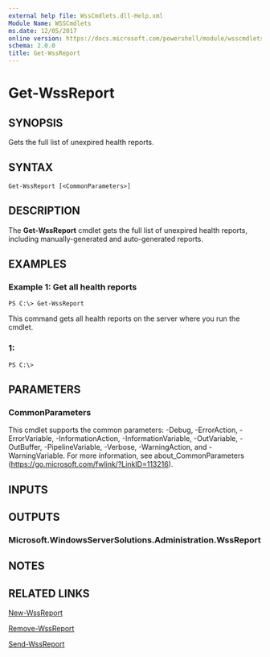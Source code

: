 ```yaml
---
external help file: WssCmdlets.dll-Help.xml
Module Name: WSSCmdlets
ms.date: 12/05/2017
online version: https://docs.microsoft.com/powershell/module/wsscmdlets/get-wssreport?view=windowsserver2012r2-ps&wt.mc_id=ps-gethelp
schema: 2.0.0
title: Get-WssReport
---
```


# Get-WssReport

## SYNOPSIS
Gets the full list of unexpired health reports.

## SYNTAX

```
Get-WssReport [<CommonParameters>]
```

## DESCRIPTION
The **Get-WssReport** cmdlet gets the full list of unexpired health reports, including manually-generated and auto-generated reports.

## EXAMPLES

### Example 1: Get all health reports
```
PS C:\> Get-WssReport
```

This command gets all health reports on the server where you run the cmdlet.

### 1:
```
PS C:\>
```

## PARAMETERS

### CommonParameters
This cmdlet supports the common parameters: -Debug, -ErrorAction, -ErrorVariable, -InformationAction, -InformationVariable, -OutVariable, -OutBuffer, -PipelineVariable, -Verbose, -WarningAction, and -WarningVariable. For more information, see about_CommonParameters (https://go.microsoft.com/fwlink/?LinkID=113216).

## INPUTS

## OUTPUTS

### Microsoft.WindowsServerSolutions.Administration.WssReport

## NOTES

## RELATED LINKS

[New-WssReport](./New-WssReport.md)

[Remove-WssReport](./Remove-WssReport.md)

[Send-WssReport](./Send-WssReport.md)

